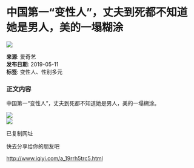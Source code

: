 # 中国第一“变性人”，丈夫到死都不知道她是男人，美的一塌糊涂

![](http://pic6.iqiyipic.com/image/20190511/71/d0/v_129345830_m_601.jpg)

**来源**: 爱奇艺  
**发布日期**: 2019-05-11  
**标签**: 变性人、性别多元

### 正文内容

中国第一“变性人”，丈夫到死都不知道她是男人，美的一塌糊涂。

![](http://pic1.iqiyipic.com/image/20250210/5a/ab/pv_10104235058_em_601.jpg)  
![](http://pic1.iqiyipic.com/image/20250210/5a/ab/pv_10104235058_em_601.jpg)

已复制网址

快去分享给你的朋友吧

http://www.iqiyi.com/a_19rrh5trc5.html